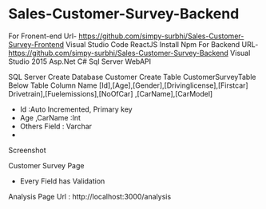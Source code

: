 # Sales-Customer-Survey-Backend
For Fronent-end 
Url- https://github.com/simpy-surbhi/Sales-Customer-Survey-Frontend
Visual Studio Code
ReactJS
Install Npm
For Backend
URL- https://github.com/simpy-surbhi/Sales-Customer-Survey-Backend
Visual Studio 2015
Asp.Net C#
Sql Server
WebAPI

SQL Server
Create Database Customer
Create Table CustomerSurveyTable
 Below Table Column Name
[Id],[Age],[Gender],[Drivinglicense],[Firstcar] Drivetrain],[Fuelemissions],[NoOfCar]
,[CarName],[CarModel]

-	Id :Auto Incremented, Primary key
-	Age ,CarName :Int
-	Others Field : Varchar
-	

Screenshot

Customer Survey Page
-	Every Field has Validation
   


Analysis Page
Url : http://localhost:3000/analysis

 
 

 
 
 


